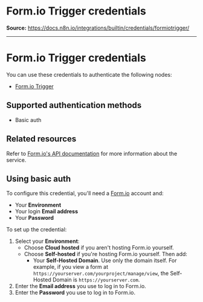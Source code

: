# Form.io Trigger credentials

**Source:** https://docs.n8n.io/integrations/builtin/credentials/formiotrigger/

---

# Form.io Trigger credentials

You can use these credentials to authenticate the following nodes:

- [Form.io Trigger](../../trigger-nodes/n8n-nodes-base.formiotrigger/)

## Supported authentication methods

- Basic auth

## Related resources

Refer to [Form.io's API documentation](https://apidocs.form.io/) for more information about the service.

## Using basic auth

To configure this credential, you'll need a [Form.io](https://www.form.io/) account and:

- Your **Environment**
- Your login **Email address**
- Your **Password**

To set up the credential:

1. Select your **Environment**:
   - Choose **Cloud hosted** if you aren't hosting Form.io yourself.
   - Choose **Self-hosted** if you're hosting Form.io yourself. Then add:
     - Your **Self-Hosted Domain**. Use only the domain itself. For example, if you view a form at `https://yourserver.com/yourproject/manage/view`, the Self-Hosted Domain is `https://yourserver.com`.
2. Enter the **Email address** you use to log in to Form.io.
3. Enter the **Password** you use to log in to Form.io.
